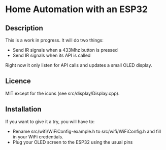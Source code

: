 # Home Automation with an ESP32

## Description

This is a work in progress. It will do two things:
- Send IR signals when a 433Mhz button is pressed
- Send IR signals when its API is called

Right now it only listen for API calls and updates a small OLED display.


## Licence
MIT except for the icons (see src/display/Display.cpp).

## Installation
If you want to give it a try, you will have to:
- Rename src/wifi/WiFiConfig-example.h to src/wifi/WiFiConfig.h and fill in your WiFi credentials.
- Plug your OLED screen to the ESP32 using the usual pins
